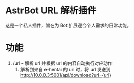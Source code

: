 # AstrBot URL 解析插件

这是一个私人插件，旨在为 Bot 扩展迎合个人需求的日常功能。

# 功能
1. /url - 解析 url 并根据 url 的内容自动执行对应动作
   1. 解析到来自 e-hentai 的 url 时，将 url 发送到 http://10.0.0.3:5001/api/download?url={url}
